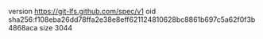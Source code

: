 version https://git-lfs.github.com/spec/v1
oid sha256:f108eba26dd78ffa2e38e8eff621124810628bc8861b697c5a62f0f3b4868aca
size 3044
